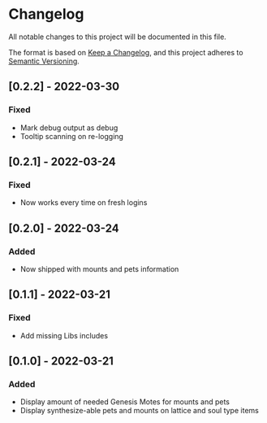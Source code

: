 # Changelog
All notable changes to this project will be documented in this file.

The format is based on [Keep a Changelog](https://keepachangelog.com/en/1.0.0/),
and this project adheres to [Semantic Versioning](https://semver.org/spec/v2.0.0.html).

## [0.2.2] - 2022-03-30
### Fixed
 - Mark debug output as debug
 - Tooltip scanning on re-logging

## [0.2.1] - 2022-03-24
### Fixed
 - Now works every time on fresh logins

## [0.2.0] - 2022-03-24
### Added
 - Now shipped with mounts and pets information

## [0.1.1] - 2022-03-21
### Fixed
 - Add missing Libs includes

## [0.1.0] - 2022-03-21
### Added
 - Display amount of needed Genesis Motes for mounts and pets
 - Display synthesize-able pets and mounts on lattice and soul type items
